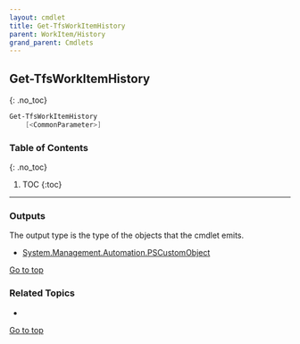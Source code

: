 ```yaml
---
layout: cmdlet
title: Get-TfsWorkItemHistory
parent: WorkItem/History
grand_parent: Cmdlets
---
```

## Get-TfsWorkItemHistory
{: .no_toc}



```powershell
Get-TfsWorkItemHistory
    [<CommonParameter>]

```

### Table of Contents
{: .no_toc}

1. TOC
{:toc}

-----

### Outputs

The output type is the type of the objects that the cmdlet emits.

* [System.Management.Automation.PSCustomObject](https://docs.microsoft.com/en-us/dotnet/api/System.Management.Automation.PSCustomObject)

[Go to top](#get-tfsworkitemhistory)

### Related Topics

* 


[Go to top](#get-tfsworkitemhistory)

